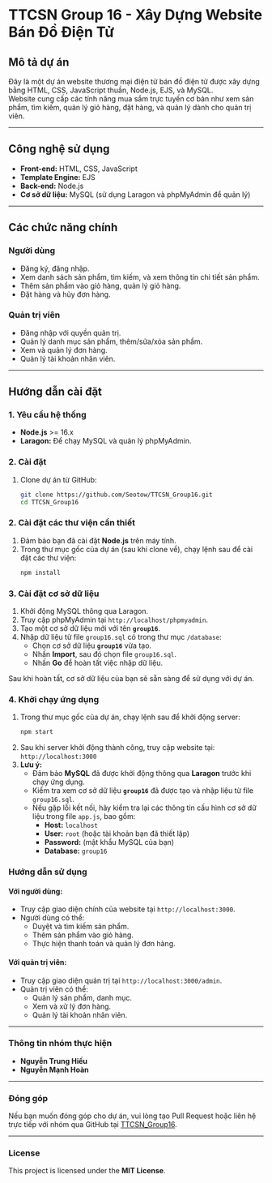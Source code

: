 # TTCSN Group 16 - Xây Dựng Website Bán Đồ Điện Tử  

## Mô tả dự án  
Đây là một dự án website thương mại điện tử bán đồ điện tử được xây dựng bằng HTML, CSS, JavaScript thuần, Node.js, EJS, và MySQL.  
Website cung cấp các tính năng mua sắm trực tuyến cơ bản như xem sản phẩm, tìm kiếm, quản lý giỏ hàng, đặt hàng, và quản lý dành cho quản trị viên.  

---

## Công nghệ sử dụng  
- **Front-end:** HTML, CSS, JavaScript  
- **Template Engine:** EJS  
- **Back-end:** Node.js  
- **Cơ sở dữ liệu:** MySQL (sử dụng Laragon và phpMyAdmin để quản lý)  

---

## Các chức năng chính  
### Người dùng  
- Đăng ký, đăng nhập.  
- Xem danh sách sản phẩm, tìm kiếm, và xem thông tin chi tiết sản phẩm.  
- Thêm sản phẩm vào giỏ hàng, quản lý giỏ hàng.  
- Đặt hàng và hủy đơn hàng.  

### Quản trị viên  
- Đăng nhập với quyền quản trị.  
- Quản lý danh mục sản phẩm, thêm/sửa/xóa sản phẩm.  
- Xem và quản lý đơn hàng.  
- Quản lý tài khoản nhân viên.

---

## Hướng dẫn cài đặt  

### 1. Yêu cầu hệ thống  
- **Node.js** >= 16.x  
- **Laragon:** Để chạy MySQL và quản lý phpMyAdmin.  

### 2. Cài đặt  
1. Clone dự án từ GitHub:  
   ```bash
   git clone https://github.com/Seotow/TTCSN_Group16.git
   cd TTCSN_Group16

### 2. Cài đặt các thư viện cần thiết  

1. Đảm bảo bạn đã cài đặt **Node.js** trên máy tính.  
2. Trong thư mục gốc của dự án (sau khi clone về), chạy lệnh sau để cài đặt các thư viện:  
   ```bash
   npm install

### 3. Cài đặt cơ sở dữ liệu  

1. Khởi động MySQL thông qua Laragon.  
2. Truy cập phpMyAdmin tại `http://localhost/phpmyadmin`.  
3. Tạo một cơ sở dữ liệu mới với tên **`group16`**.  
4. Nhập dữ liệu từ file `group16.sql` có trong thư mục `/database`:  
   - Chọn cơ sở dữ liệu **`group16`** vừa tạo.  
   - Nhấn **Import**, sau đó chọn file `group16.sql`.  
   - Nhấn **Go** để hoàn tất việc nhập dữ liệu.  

Sau khi hoàn tất, cơ sở dữ liệu của bạn sẽ sẵn sàng để sử dụng với dự án.

### 4. Khởi chạy ứng dụng  

1. Trong thư mục gốc của dự án, chạy lệnh sau để khởi động server:  
   ```bash
   npm start
2. Sau khi server khởi động thành công, truy cập website tại: `http://localhost:3000`
3. **Lưu ý:**  
   - Đảm bảo **MySQL** đã được khởi động thông qua **Laragon** trước khi chạy ứng dụng.  
   - Kiểm tra xem cơ sở dữ liệu **`group16`** đã được tạo và nhập liệu từ file `group16.sql`.  
   - Nếu gặp lỗi kết nối, hãy kiểm tra lại các thông tin cấu hình cơ sở dữ liệu trong file `app.js`, bao gồm:  
     - **Host:** `localhost`  
     - **User:** `root` (hoặc tài khoản bạn đã thiết lập)  
     - **Password:** (mật khẩu MySQL của bạn)  
     - **Database:** `group16`  

### Hướng dẫn sử dụng  

#### Với người dùng:  
- Truy cập giao diện chính của website tại `http://localhost:3000`.  
- Người dùng có thể:  
  - Duyệt và tìm kiếm sản phẩm.  
  - Thêm sản phẩm vào giỏ hàng.  
  - Thực hiện thanh toán và quản lý đơn hàng.  

#### Với quản trị viên:  
- Truy cập giao diện quản trị tại `http://localhost:3000/admin`.  
- Quản trị viên có thể:  
  - Quản lý sản phẩm, danh mục.  
  - Xem và xử lý đơn hàng.  
  - Quản lý tài khoản nhân viên.  

---

### Thông tin nhóm thực hiện  
- **Nguyễn Trung Hiếu**  
- **Nguyễn Mạnh Hoàn**  

---

### Đóng góp  
Nếu bạn muốn đóng góp cho dự án, vui lòng tạo Pull Request hoặc liên hệ trực tiếp với nhóm qua GitHub tại [TTCSN_Group16](https://github.com/Seotow/TTCSN_Group16).  

---

### License  
This project is licensed under the **MIT License**.  
